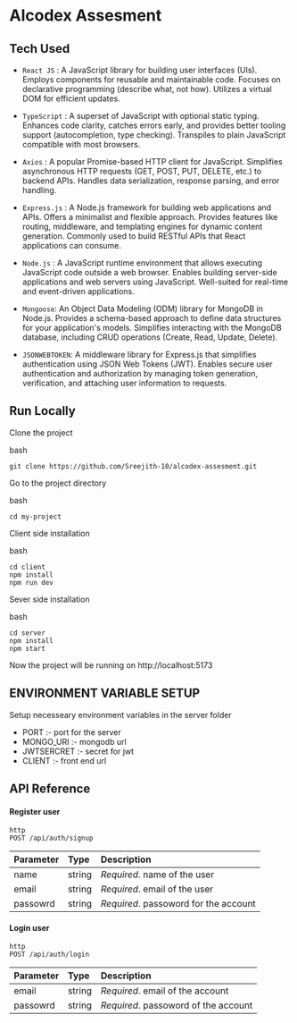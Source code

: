 # Alcodex Assesment

## Tech Used

- `React JS` : A JavaScript library for building user interfaces (UIs).
  Employs components for reusable and maintainable code.
  Focuses on declarative programming (describe what, not how).
  Utilizes a virtual DOM for efficient updates.

- `TypeScript` : A superset of JavaScript with optional static typing.
  Enhances code clarity, catches errors early, and provides better tooling support (autocompletion, type checking).
  Transpiles to plain JavaScript compatible with most browsers.

- `Axios` : A popular Promise-based HTTP client for JavaScript.
  Simplifies asynchronous HTTP requests (GET, POST, PUT, DELETE, etc.) to backend APIs.
  Handles data serialization, response parsing, and error handling.
- `Express.js` :
  A Node.js framework for building web applications and APIs.
  Offers a minimalist and flexible approach.
  Provides features like routing, middleware, and templating engines for dynamic content generation.
  Commonly used to build RESTful APIs that React applications can consume.
- `Node.js` :
  A JavaScript runtime environment that allows executing JavaScript code outside a web browser.
  Enables building server-side applications and web servers using JavaScript.
  Well-suited for real-time and event-driven applications.
- `Mongoose`:
  An Object Data Modeling (ODM) library for MongoDB in Node.js.
  Provides a schema-based approach to define data structures for your application's models.
  Simplifies interacting with the MongoDB database, including CRUD operations (Create, Read, Update, Delete).
- `JSONWEBTOKEN`:
  A middleware library for Express.js that simplifies authentication using JSON Web Tokens (JWT).
  Enables secure user authentication and authorization by managing token generation, verification, and attaching user information to requests.

## Run Locally

Clone the project

bash

```
git clone https://github.com/Sreejith-10/alcodex-assesment.git
```

Go to the project directory

bash

```
cd my-project
```

Client side installation

bash

```
cd client
npm install
npm run dev
```

Sever side installation

bash

```
cd server
npm install
npm start
```

Now the project will be running on http://localhost:5173

## ENVIRONMENT VARIABLE SETUP

Setup necesseary environment variables in the server folder

- PORT :- port for the server
- MONGO_URI :- mongodb url
- JWTSERCRET :- secret for jwt
- CLIENT :- front end url

## API Reference

#### Register user

```
http
POST /api/auth/signup
```

| Parameter | Type   | Description                           |
| :-------- | :----- | :------------------------------------ |
| name      | string | _Required_. name of the user          |
| email     | string | _Required_. email of the user         |
| passowrd  | string | _Required_. passoword for the account |

#### Login user

```
http
POST /api/auth/login
```

| Parameter | Type   | Description                          |
| :-------- | :----- | :----------------------------------- |
| email     | string | _Required_. email of the account     |
| passowrd  | string | _Required_. passoword of the account |
